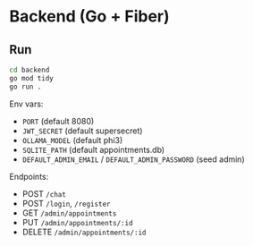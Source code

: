# Backend (Go + Fiber)

## Run

```bash
cd backend
go mod tidy
go run .
```

Env vars:
- `PORT` (default 8080)
- `JWT_SECRET` (default supersecret)
- `OLLAMA_MODEL` (default phi3)
- `SQLITE_PATH` (default appointments.db)
- `DEFAULT_ADMIN_EMAIL` / `DEFAULT_ADMIN_PASSWORD` (seed admin)

Endpoints:
- POST `/chat`
- POST `/login`, `/register`
- GET `/admin/appointments`
- PUT `/admin/appointments/:id`
- DELETE `/admin/appointments/:id`
